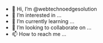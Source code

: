 - 👋 Hi, I’m @webtechnoedgesolution
- 👀 I’m interested in ...
- 🌱 I’m currently learning ...
- 💞️ I’m looking to collaborate on ...
- 📫 How to reach me ...

<!---
webtechnoedgesolution/webtechnoedgesolution is a ✨ special ✨ repository because its `README.md` (this file) appears on your GitHub profile.
You can click the Preview link to take a look at your changes.
--->
